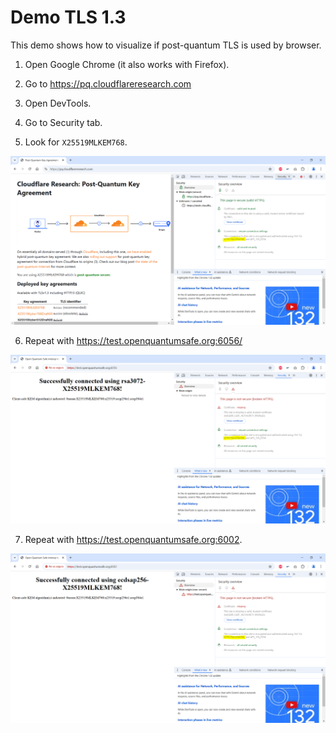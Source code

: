 # Demo TLS 1.3

This demo shows how to visualize if post-quantum TLS is used by browser.

1. Open Google Chrome (it also works with Firefox).

2. Go to https://pq.cloudflareresearch.com

3. Open DevTools.

4. Go to Security tab.

5. Look for `X25519MLKEM768`.

![pq.cloudflareresearch.com screenshot](./docs/images/pq-cloudflare-research.png)

6. Repeat with https://test.openquantumsafe.org:6056/

![https://test.openquantumsafe.org:6056/ screenshot](./docs/images/test-6056.png)

7. Repeat with https://test.openquantumsafe.org:6002.

![https://test.openquantumsafe.org:6002/ screenshot](./docs/images/test-6002.png)
